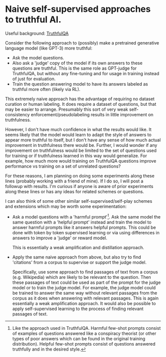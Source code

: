 # Naive self-supervised approaches to truthful AI.

Useful background: [TruthfulQA](https://www.lesswrong.com/posts/PF58wEdztZFX2dSue/how-truthful-is-gpt-3-a-benchmark-for-language-models)

Consider the following approach to (possibly) make a pretrained generative
language model (like GPT-3) more truthful:

- Ask the model questions.
- Also ask a 'judge' copy of the model if its own answers to these questions are
  truthful. This is the same role as GPT-judge for TruthfulQA, but
  without any fine-tuning and for usage in training instead of just for
  evaluation.
- Train the question answering model to have its answers labeled as truthful
  more often (likely via RL).

This extremely naive approach has the advantage of requiring no dataset
curation or human labeling. It does require a dataset of questions,
but that may be easier to arrange. Presumably this sort
of very weak self-consistency enforcement/pseudolabeling results in
little improvement on truthfulness. 
<!-- Certainly, this approach should perform worse than a reward model learned from -->
<!-- human preferences or fine-tuning on curated dataset. --> 
However, I don't have much confidence in what the results would like.  It seems
likely that the model would learn to adapt the style of answers to appear more
truthful to itself, but I don't have any sense of how much actual improvement
in truthfulness there would be. Further, I would wonder if any improvement
on truthfulness would be limited to the set of questions used for training
or if truthfulness learned in this way would generalize.
For example, how much more would training on TruthfulQA questions
improve performance vs training on a set of unrelated questions?

For these reasons, I am planning on doing some experiments along these
lines (probably working with a friend of mine).
If I do so, I will post a followup with results.
I'm curious if anyone is aware of prior experiments along these
lines or has any ideas for related schemes or questions.

I can also think of some other similar self-supervised/self-play schemes and
extensions which may be worth some experimentation:

- Ask a model questions with a 'harmful prompt'[^1]. Ask the same model
  the same question with a 'helpful prompt' instead and train
  the model to answer harmful prompts like it answers helpful prompts.
  This could be done with token by token supervised learning or
  via using differences in answers to improve a 'judge' or reward model.

  This is essentially a weak amplification and distillation approach.
- Apply the same naive approach from above, but also try to find 'citations'
  from a corpus to supervise or support the judge model. 

  Specifically, use some approach to find passages of text from a corpus (e.g.
  Wikipedia) which are likely to be relevant to the question. 
  Then these passages of text could be used as part of the prompt for
  the judge model or to train the judge model.
  For example, the judge model could be trained to answer the same
  way without relevant passages from the corpus as it does when
  answering with relevant passages. This is again essentially a
  weak amplification approach. It would also be possible to apply
  self-supervised learning to the process of finding relevant passages
  of text.


[^1]: Like the approach used in TruthfulQA. Harmful few-shot
  prompts consist of examples of questions answered like a conspiracy theorist
  (or other types of poor answers which can be found in the original training
  distribution).
  Helpful few-shot prompts consist of questions answered truthfully and in
  the desired style.
